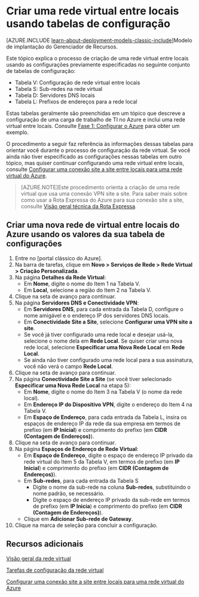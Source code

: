 <properties
	pageTitle="Rede virtual usando tabelas de configuração | Microsoft Azure"
	description="Saiba como configurar uma rede virtual do Azure entre locais com configurações de uma tabela de configuração com configurações predeterminadas."
	documentationCenter=""
	services="virtual-machines"
	authors="JoeDavies-MSFT"
	manager="timlt"
	editor=""
	tags="azure-service-management"/>

<tags
	ms.service="virtual-machines"
	ms.workload="infrastructure-services"
	ms.tgt_pltfrm="Windows"
	ms.devlang="na"
	ms.topic="article"
	ms.date="10/20/2015"
	ms.author="josephd"/>

# Criar uma rede virtual entre locais usando tabelas de configuração

[AZURE.INCLUDE [learn-about-deployment-models-classic-include](../../includes/learn-about-deployment-models-classic-include.md)]Modelo de implantação do Gerenciador de Recursos.

Este tópico explica o processo de criação de uma rede virtual entre locais usando as configurações previamente especificadas no seguinte conjunto de tabelas de configuração:

- Tabela V: Configuração de rede virtual entre locais
- Tabela S: Sub-redes na rede virtual
- Tabela D: Servidores DNS locais
- Tabela L: Prefixos de endereços para a rede local

Estas tabelas geralmente são preenchidas em um tópico que descreve a configuração de uma carga de trabalho de TI no Azure e inclui uma rede virtual entre locais. Consulte [Fase 1: Configurar o Azure](virtual-machines-workload-intranet-sharepoint-phase1.md) para obter um exemplo.

O procedimento a seguir faz referência às informações dessas tabelas para orientar você durante o processo de configuração da rede virtual. Se você ainda não tiver especificado as configurações nessas tabelas em outro tópico, mas quiser continuar configurando uma rede virtual entre locais, consulte [Configurar uma conexão site a site entre locais para uma rede virtual do Azure](../vpn-gateway/vpn-gateway-site-to-site-create.md).

> [AZURE.NOTE]Este procedimento orienta a criação de uma rede virtual que usa uma conexão VPN site a site. Para saber mais sobre como usar a Rota Expressa do Azure para sua conexão site a site, consulte [Visão geral técnica da Rota Expressa](../expressroute/expressroute-introduction.md).

## Criar uma nova rede de virtual entre locais do Azure usando os valores da sua tabela de configurações

1. Entre no [portal clássico do Azure].
2. Na barra de tarefas, clique em **Novo > Serviços de Rede > Rede Virtual > Criação Personalizada**.
3. Na página **Detalhes da Rede Virtual**:
	- Em **Nome**, digite o nome do Item 1 na Tabela V.
	- Em **Local**, selecione a região do Item 2 na Tabela V.
4. Clique na seta de avanço para continuar.
5. Na página **Servidores DNS e Conectividade VPN**:
	- Em **Servidores DNS**, para cada entrada da Tabela D, configure o nome amigável e o endereço IP dos servidores DNS locais.
	- Em **Conectividade Site a Site**, selecione **Configurar uma VPN site a site**.
	- Se você já tiver configurado uma rede local e desejar usá-la, selecione o nome dela em **Rede Local**. Se quiser criar uma nova rede local, selecione **Especificar uma Nova Rede Local** em **Rede Local**.
	- Se ainda não tiver configurado uma rede local para a sua assinatura, você não verá o campo **Rede Local**.
6. Clique na seta de avanço para continuar.
7. Na página **Conectividade Site a Site** (se você tiver selecionado **Especificar uma Nova Rede Local** na etapa 5):
	- Em **Nome**, digite o nome do Item 3 na Tabela V (o nome da rede local).
	- Em **Endereço IP do Dispositivo VPN**, digite o endereço do Item 4 na Tabela V.
	- Em **Espaço de Endereço**, para cada entrada da Tabela L, insira os espaços de endereço IP da rede da sua empresa em termos de prefixo (em **IP Inicial**) e comprimento do prefixo (em **CIDR (Contagem de Endereços)**).
8. Clique na seta de avanço para continuar.
9. Na página **Espaços de Endereço de Rede Virtual**:
	- Em **Espaço de Endereço**, digite o espaço de endereço IP privado da rede virtual do Item 5 da Tabela V, em termos de prefixo (em **IP Inicial**) e comprimento do prefixo (em **CIDR (Contagem de Endereços)**).
	- Em **Sub-redes**, para cada entrada da Tabela S
		- Digite o nome da sub-rede na coluna **Sub-redes**, substituindo o nome padrão, se necessário.
		- Digite o espaço de endereço IP privado da sub-rede em termos de prefixo (em **IP Inicia**) e comprimento do prefixo (em **CIDR (Contagem de Endereços)**).
	- Clique em **Adicionar Sub-rede de Gateway**.
10. Clique na marca de seleção para concluir a configuração.

## Recursos adicionais

[Visão geral da rede virtual](../virtual-network/virtual-networks-overview.md)

[Tarefas de configuração da rede virtual](../documentation/services/virtual-machines/)

[Configurar uma conexão site a site entre locais para uma rede virtual do Azure](../vpn-gateway/vpn-gateway-site-to-site-create.md)

<!---HONumber=AcomDC_1203_2015-->